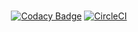 <div align="center">
<br>

[![Codacy Badge](https://api.codacy.com/project/badge/Grade/89da164b077a4fcc83668ebb2eb2eaf4)](https://app.codacy.com/gh/tobias-inc/TobiasRework?utm_source=github.com&utm_medium=referral&utm_content=tobias-inc/TobiasRework&utm_campaign=Badge_Grade_Dashboard)
[![CircleCI](https://img.shields.io/circleci/build/github/tobias-inc/TobiasRework/master.svg?logo=circleci)](https://circleci.com/gh/tobias-inc/TobiasRework)
  <br>
</div>

